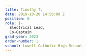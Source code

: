 ```yaml
---
title: Timothy T.
date: 2019-10-20 14:50:00 Z
position: 0
role: |-
  Electrical Lead,
  Co-Captain
grad-year: 2023
order-number: 1
school: Lowell Catholic High School
---
```


